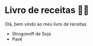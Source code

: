 # Livro de receitas :man_cook:

Olá, bem vindo ao meu livro de receitas

- Strogonoff de Soja
- Pavê
